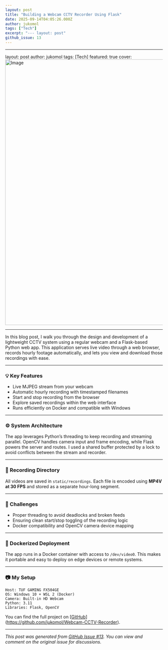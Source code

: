 ```yaml
---
layout: post
title: "Building a Webcam CCTV Recorder Using Flask"
date: 2025-09-14T04:05:26.000Z
author: jukomol
tags: ["Tech"]
excerpt: "--- layout: post"
github_issue: 13
---
```

---
layout: post
author: jukomol
tags: [Tech]
featured: true
cover: <img width="1495" height="848" alt="Image" src="https://github.com/user-attachments/assets/e8b1a501-a59d-4101-af9b-17a98db7191e" />

---

In this blog post, I walk you through the design and development of a lightweight CCTV system using a regular webcam and a Flask-based Python web app. This application serves live video through a web browser, records hourly footage automatically, and lets you view and download those recordings with ease.

---

### 💡 Key Features

* Live MJPEG stream from your webcam
* Automatic hourly recording with timestamped filenames
* Start and stop recording from the browser
* Explore saved recordings within the web interface
* Runs efficiently on Docker and compatible with Windows

---

### ⚙️ System Architecture

The app leverages Python’s threading to keep recording and streaming parallel. OpenCV handles camera input and frame encoding, while Flask powers the server and routes. I used a shared buffer protected by a lock to avoid conflicts between the stream and recorder.

---

### 📁 Recording Directory

All videos are saved in `static/recordings`. Each file is encoded using **MP4V at 30 FPS** and stored as a separate hour-long segment.

---

### 🧪 Challenges

* Proper threading to avoid deadlocks and broken feeds
* Ensuring clean start/stop toggling of the recording logic
* Docker compatibility and OpenCV camera device mapping

---

### 🚀 Dockerized Deployment

The app runs in a Docker container with access to `/dev/video0`. This makes it portable and easy to deploy on edge devices or remote systems.

---

### 📷 My Setup

```
Host: TUF GAMING FX504GE
OS: Windows 10 + WSL 2 (Docker)
Camera: Built-in HD Webcam
Python: 3.11
Libraries: Flask, OpenCV
```

You can find the full project on [[GitHub](https://github.com/jukomol/Webcam-CCTV-Recorder)](https://github.com/jukomol/Webcam-CCTV-Recorder).

---

*This post was generated from [GitHub Issue #13](https://github.com/jukomol/blogs/issues/13). You can view and comment on the original issue for discussions.*